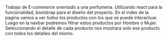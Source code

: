 Trabajo de E-commerce orientado a una perfumeria. Utilizando react para la funcionalidad, bootstrap para el diseño del proyecto. En el index de la pagina vamos a ver todos los productos con los que se puede interactuar. Luego en la navbar podremos filtrar estos productos por Hombre o Mujer. Seleccionando el detalle de cada producto nos mostrara solo ese producto con todos los detalles del mismo.